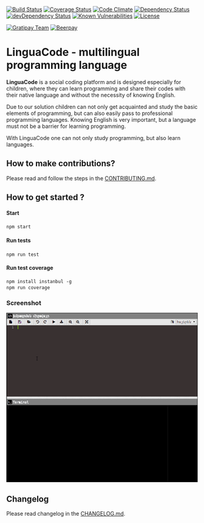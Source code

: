 [![Build Status](https://travis-ci.org/LinguaCode/linguacode-api.svg?branch=master)](https://travis-ci.org/LinguaCode/linguacode-api)
[![Coverage Status](https://coveralls.io/repos/github/LinguaCode/linguacode-api/badge.svg?branch=master&v=6)](https://coveralls.io/github/LinguaCode/linguacode-api?branch=master)
[![Code Climate](https://codeclimate.com/github/LinguaCode/linguacode-api/badges/gpa.svg?v=1)](https://codeclimate.com/github/LinguaCode/linguacode-api)
[![Dependency Status](https://david-dm.org/LinguaCode/linguacode-api.svg)](https://david-dm.org/LinguaCode/linguacode-api)
[![devDependency Status](https://david-dm.org/LinguaCode/linguacode-api/dev-status.svg)](https://david-dm.org/LinguaCode/linguacode-api#info=devDependencies)
[![Known Vulnerabilities](https://snyk.io/test/github/LinguaCode/linguacode-api/3712b14a8a61690b8d3383227576d348df699ddf/badge.svg)](https://snyk.io/test/github/LinguaCode/linguacode-api/3712b14a8a61690b8d3383227576d348df699ddf)
[![License](http://img.shields.io/:license-gpl3-blue.svg?style=flat-square)](http://www.gnu.org/licenses/gpl-3.0.html)

[![Gratipay Team](https://img.shields.io/gratipay/team/LinguaCode.svg?maxAge=2592000&)](https://gratipay.com/LinguaCode/)
[![Beerpay](https://img.shields.io/beerpay/LinguaCode/linguacode-api.svg?maxAge=2592000?style=flat-square)](https://beerpay.io/LinguaCode/linguacode-api)

# LinguaCode - multilingual programming language
**LinguaCode** is a social coding platform and is designed especially for children, where they can learn programming and share their codes with their native language and without the necessity of knowing English.

Due to our solution children can not only get acquainted and study the basic elements of programming, but can also easily pass to professional programming languages. Knowing English is very important, but a language must not be a barrier for learning programming. 

With LinguaCode one can not only study programming, but also learn languages.

## How to make contributions?
Please read and follow the steps in the [CONTRIBUTING.md](https://github.com/LinguaCode/linguacode-api/blob/master/CONTRIBUTING.md).

## How to get started ?
#### Start
`npm start`

#### Run tests
`npm run test`

#### Run test coverage
```
npm install instanbul -g
npm run coverage
```

### Screenshot

![0.0.1](/screenshots/demonstration_0.0.1.gif)

## Changelog
Please read changelog in the [CHANGELOG.md](https://github.com/LinguaCode/linguacode-api/blob/master/CHANGELOG.md).
